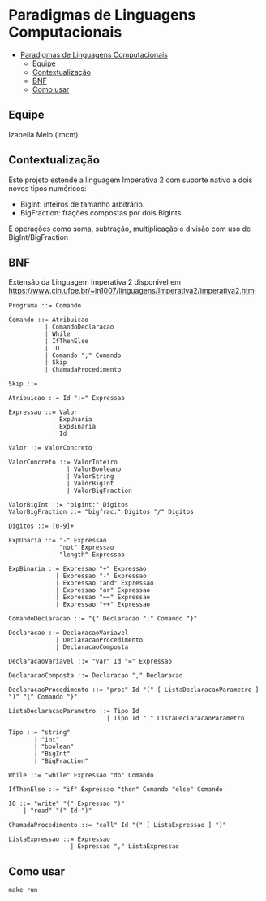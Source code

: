 # Paradigmas de Linguagens Computacionais

- [Paradigmas de Linguagens Computacionais](#paradigmas-de-linguagens-computacionais)
  - [Equipe](#equipe)
  - [Contextualização](#contextualização)
  - [BNF](#bnf)
  - [Como usar](#como-usar)

## Equipe
Izabella Melo (imcm)

## Contextualização
Este projeto estende a linguagem Imperativa 2 com suporte nativo a dois novos tipos numéricos:
* BigInt: inteiros de tamanho arbitrário.
* BigFraction: frações compostas por dois BigInts.

E operações como soma, subtração, multiplicação e divisão com uso de BigInt/BigFraction

## BNF
Extensão da Linguagem Imperativa 2 disponível em https://www.cin.ufpe.br/~in1007/linguagens/Imperativa2/imperativa2.html

```
Programa ::= Comando

Comando ::= Atribuicao
          | ComandoDeclaracao
          | While
          | IfThenElse
          | IO
          | Comando ";" Comando
          | Skip 
          | ChamadaProcedimento

Skip ::= 

Atribuicao ::= Id ":=" Expressao

Expressao ::= Valor 
            | ExpUnaria 
            | ExpBinaria 
            | Id 

Valor ::= ValorConcreto

ValorConcreto ::= ValorInteiro 
                | ValorBooleano 
                | ValorString 
                | ValorBigInt 
                | ValorBigFraction

ValorBigInt ::= "bigint:" Digitos
ValorBigFraction ::= "bigfrac:" Digitos "/" Digitos

Digitos ::= [0-9]+

ExpUnaria ::= "-" Expressao 
            | "not" Expressao 
            | "length" Expressao

ExpBinaria ::= Expressao "+" Expressao
             | Expressao "-" Expressao
             | Expressao "and" Expressao
             | Expressao "or" Expressao
             | Expressao "==" Expressao
             | Expressao "++" Expressao

ComandoDeclaracao ::= "{" Declaracao ";" Comando "}"

Declaracao ::= DeclaracaoVariavel
             | DeclaracaoProcedimento
             | DeclaracaoComposta

DeclaracaoVariavel ::= "var" Id "=" Expressao 

DeclaracaoComposta ::= Declaracao "," Declaracao

DeclaracaoProcedimento ::= "proc" Id "(" [ ListaDeclaracaoParametro ] ")" "{" Comando "}"

ListaDeclaracaoParametro ::= Tipo Id 
                           | Tipo Id "," ListaDeclaracaoParametro

Tipo ::= "string" 
       | "int" 
       | "boolean"
       | "BigInt"
       | "BigFraction"

While ::= "while" Expressao "do" Comando

IfThenElse ::= "if" Expressao "then" Comando "else" Comando

IO ::= "write" "(" Expressao ")" 
    | "read" "(" Id ")" 

ChamadaProcedimento ::= "call" Id "(" [ ListaExpressao ] ")" 

ListaExpressao ::= Expressao 
                 | Expressao "," ListaExpressao
```

## Como usar
```
make run
```
